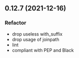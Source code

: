 ## 0.12.7 (2021-12-16)

### Refactor

- drop useless with_suffix
- drop usage of joinpath
- lint
- compliant with PEP and Black
